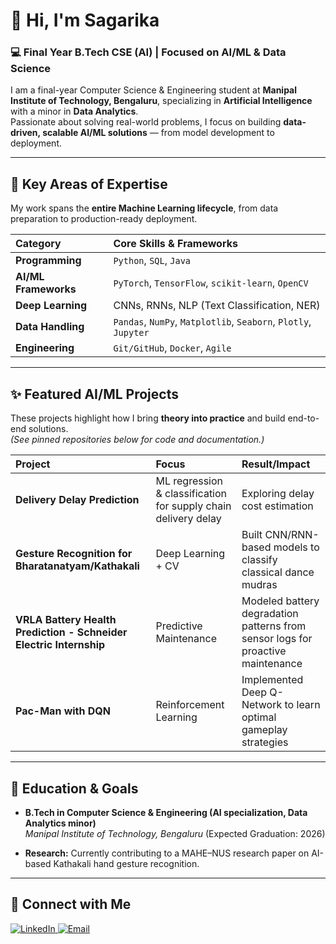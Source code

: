 # 👋 Hi, I'm Sagarika

### 💻 Final Year B.Tech CSE (AI) | Focused on AI/ML & Data Science

I am a final-year Computer Science & Engineering student at **Manipal Institute of Technology, Bengaluru**, specializing in **Artificial Intelligence** with a minor in **Data Analytics**.  
Passionate about solving real-world problems, I focus on building **data-driven, scalable AI/ML solutions** — from model development to deployment.

---

## 🚀 Key Areas of Expertise

My work spans the **entire Machine Learning lifecycle**, from data preparation to production-ready deployment.

| Category | Core Skills & Frameworks |
| :--- | :--- |
| **Programming** | `Python`, `SQL`, `Java` |
| **AI/ML Frameworks** | `PyTorch`, `TensorFlow`, `scikit-learn`, `OpenCV` |
| **Deep Learning** | CNNs, RNNs, NLP (Text Classification, NER) |
| **Data Handling** | `Pandas`, `NumPy`, `Matplotlib`, `Seaborn`, `Plotly`, `Jupyter` |
| **Engineering** | `Git/GitHub`, `Docker`, `Agile` |

---

## ✨ Featured AI/ML Projects

These projects highlight how I bring **theory into practice** and build end-to-end solutions.  
*(See pinned repositories below for code and documentation.)*

| Project | Focus | Result/Impact |
| :--- | :--- | :--- |
| **Delivery Delay Prediction** | ML regression & classification for supply chain delivery delay | Exploring delay cost estimation |
| **Gesture Recognition for Bharatanatyam/Kathakali** | Deep Learning + CV | Built CNN/RNN-based models to classify classical dance mudras |
| **VRLA Battery Health Prediction - Schneider Electric Internship** | Predictive Maintenance | Modeled battery degradation patterns from sensor logs for proactive maintenance |
| **Pac-Man with DQN** | Reinforcement Learning | Implemented Deep Q-Network to learn optimal gameplay strategies |

---

## 🎯 Education & Goals

* **B.Tech in Computer Science & Engineering (AI specialization, Data Analytics minor)**  
  *Manipal Institute of Technology, Bengaluru* (Expected Graduation: 2026)  

* **Research:** Currently contributing to a MAHE–NUS research paper on AI-based Kathakali hand gesture recognition.

---

## 🤝 Connect with Me  

<p align="left">
    <a href="https://www.linkedin.com/in/v-sagarika-8465972b1/" target="_blank">
        <img src="https://img.shields.io/badge/LinkedIn-0077B5?style=for-the-badge&logo=linkedin&logoColor=white" alt="LinkedIn">
    </a>
    <a href="mailto:vsagarika01@gmail.com" target="_blank">
        <img src="https://img.shields.io/badge/Email-D14836?style=for-the-badge&logo=gmail&logoColor=white" alt="Email">
    </a>
</p>

